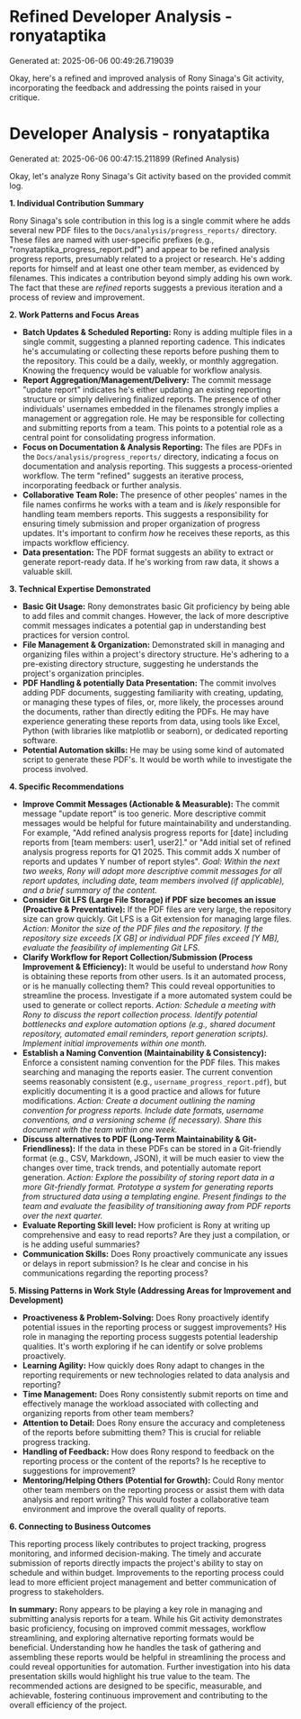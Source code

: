 # Refined Developer Analysis - ronyataptika
Generated at: 2025-06-06 00:49:26.719039

Okay, here's a refined and improved analysis of Rony Sinaga's Git activity, incorporating the feedback and addressing the points raised in your critique.

# Developer Analysis - ronyataptika
Generated at: 2025-06-06 00:47:15.211899 (Refined Analysis)

Okay, let's analyze Rony Sinaga's Git activity based on the provided commit log.

**1. Individual Contribution Summary**

Rony Sinaga's sole contribution in this log is a single commit where he adds several new PDF files to the `Docs/analysis/progress_reports/` directory. These files are named with user-specific prefixes (e.g., "ronyataptika_progress_report.pdf") and appear to be refined analysis progress reports, presumably related to a project or research. He's adding reports for himself and at least one other team member, as evidenced by filenames. This indicates a contribution beyond simply adding his own work. The fact that these are *refined* reports suggests a previous iteration and a process of review and improvement.

**2. Work Patterns and Focus Areas**

*   **Batch Updates & Scheduled Reporting:** Rony is adding multiple files in a single commit, suggesting a planned reporting cadence. This indicates he's accumulating or collecting these reports before pushing them to the repository. This could be a daily, weekly, or monthly aggregation.  Knowing the frequency would be valuable for workflow analysis.
*   **Report Aggregation/Management/Delivery:** The commit message "update report" indicates he's either updating an existing reporting structure or simply delivering finalized reports. The presence of other individuals' usernames embedded in the filenames strongly implies a management or aggregation role. He may be responsible for collecting and submitting reports from a team. This points to a potential role as a central point for consolidating progress information.
*   **Focus on Documentation & Analysis Reporting:** The files are PDFs in the `Docs/analysis/progress_reports/` directory, indicating a focus on documentation and analysis reporting. This suggests a process-oriented workflow. The term "refined" suggests an iterative process, incorporating feedback or further analysis.
*   **Collaborative Team Role:** The presence of other peoples' names in the file names confirms he works with a team and is *likely* responsible for handling team members reports. This suggests a responsibility for ensuring timely submission and proper organization of progress updates.  It's important to confirm *how* he receives these reports, as this impacts workflow efficiency.
*  **Data presentation:** The PDF format suggests an ability to extract or generate report-ready data. If he's working from raw data, it shows a valuable skill.

**3. Technical Expertise Demonstrated**

*   **Basic Git Usage:** Rony demonstrates basic Git proficiency by being able to add files and commit changes.  However, the lack of more descriptive commit messages indicates a potential gap in understanding best practices for version control.
*   **File Management & Organization:** Demonstrated skill in managing and organizing files within a project's directory structure. He's adhering to a pre-existing directory structure, suggesting he understands the project's organization principles.
*   **PDF Handling & potentially Data Presentation:** The commit involves adding PDF documents, suggesting familiarity with creating, updating, or managing these types of files, or, more likely, the processes around the documents, rather than directly editing the PDFs. He may have experience generating these reports from data, using tools like Excel, Python (with libraries like matplotlib or seaborn), or dedicated reporting software.
*   **Potential Automation skills:** He may be using some kind of automated script to generate these PDF's. It would be worth while to investigate the process involved.

**4. Specific Recommendations**

*   **Improve Commit Messages (Actionable & Measurable):** The commit message "update report" is too generic. More descriptive commit messages would be helpful for future maintainability and understanding. For example, "Add refined analysis progress reports for [date] including reports from [team members: user1, user2]." or "Add initial set of refined analysis progress reports for Q1 2025. This commit adds X number of reports and updates Y number of report styles".  *Goal: Within the next two weeks, Rony will adopt more descriptive commit messages for all report updates, including date, team members involved (if applicable), and a brief summary of the content.*
*   **Consider Git LFS (Large File Storage) if PDF size becomes an issue (Proactive & Preventative):** If the PDF files are very large, the repository size can grow quickly. Git LFS is a Git extension for managing large files. *Action: Monitor the size of the PDF files and the repository. If the repository size exceeds [X GB] or individual PDF files exceed [Y MB], evaluate the feasibility of implementing Git LFS.*
*   **Clarify Workflow for Report Collection/Submission (Process Improvement & Efficiency):** It would be useful to understand *how* Rony is obtaining these reports from other users. Is it an automated process, or is he manually collecting them? This could reveal opportunities to streamline the process. Investigate if a more automated system could be used to generate or collect reports. *Action: Schedule a meeting with Rony to discuss the report collection process. Identify potential bottlenecks and explore automation options (e.g., shared document repository, automated email reminders, report generation scripts). Implement initial improvements within one month.*
*   **Establish a Naming Convention (Maintainability & Consistency):** Enforce a consistent naming convention for the PDF files. This makes searching and managing the reports easier. The current convention seems reasonably consistent (e.g., `username_progress_report.pdf`), but explicitly documenting it is a good practice and allows for future modifications. *Action: Create a document outlining the naming convention for progress reports. Include date formats, username conventions, and a versioning scheme (if necessary). Share this document with the team within one week.*
*   **Discuss alternatives to PDF (Long-Term Maintainability & Git-Friendliness):** If the data in these PDFs can be stored in a Git-friendly format (e.g., CSV, Markdown, JSON), it will be much easier to view the changes over time, track trends, and potentially automate report generation. *Action: Explore the possibility of storing report data in a more Git-friendly format. Prototype a system for generating reports from structured data using a templating engine. Present findings to the team and evaluate the feasibility of transitioning away from PDF reports over the next quarter.*
*   **Evaluate Reporting Skill level:** How proficient is Rony at writing up comprehensive and easy to read reports? Are they just a compilation, or is he adding useful summaries?
*   **Communication Skills:** Does Rony proactively communicate any issues or delays in report submission?  Is he clear and concise in his communications regarding the reporting process?

**5. Missing Patterns in Work Style (Addressing Areas for Improvement and Development)**

*   **Proactiveness & Problem-Solving:** Does Rony proactively identify potential issues in the reporting process or suggest improvements?  His role in managing the reporting process suggests potential leadership qualities. It's worth exploring if he can identify or solve problems proactively.
*   **Learning Agility:** How quickly does Rony adapt to changes in the reporting requirements or new technologies related to data analysis and reporting?
*   **Time Management:** Does Rony consistently submit reports on time and effectively manage the workload associated with collecting and organizing reports from other team members?
*   **Attention to Detail:** Does Rony ensure the accuracy and completeness of the reports before submitting them? This is crucial for reliable progress tracking.
*   **Handling of Feedback:** How does Rony respond to feedback on the reporting process or the content of the reports? Is he receptive to suggestions for improvement?
*   **Mentoring/Helping Others (Potential for Growth):** Could Rony mentor other team members on the reporting process or assist them with data analysis and report writing? This would foster a collaborative team environment and improve the overall quality of reports.

**6. Connecting to Business Outcomes**

This reporting process likely contributes to project tracking, progress monitoring, and informed decision-making. The timely and accurate submission of reports directly impacts the project's ability to stay on schedule and within budget. Improvements to the reporting process could lead to more efficient project management and better communication of progress to stakeholders.

**In summary:** Rony appears to be playing a key role in managing and submitting analysis reports for a team. While his Git activity demonstrates basic proficiency, focusing on improved commit messages, workflow streamlining, and exploring alternative reporting formats would be beneficial. Understanding how he handles the task of gathering and assembling these reports would be helpful in streamlining the process and could reveal opportunities for automation. Further investigation into his data presentation skills would highlight his true value to the team. The recommended actions are designed to be specific, measurable, and achievable, fostering continuous improvement and contributing to the overall efficiency of the project.

